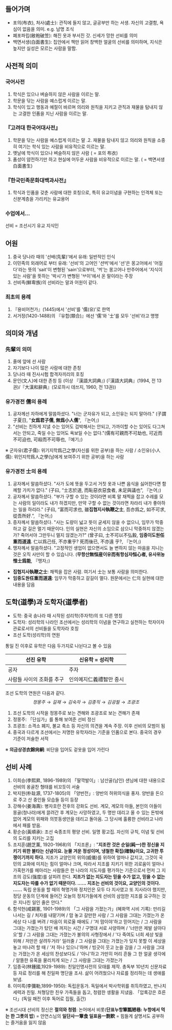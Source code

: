 ## 들어가며
+ 포의(布衣), 처사(處士): 관직에 들지 않고, 글공부만 하는 서생. 자신의 고결함, 욕심이 없음을 의미. e.g. 남명 조식
+ 폐포파립(敝袍破笠): 해진 옷과 부서진 갓. 신세가 망한 선비를 의미
+ 백면서생(白面書生): 집안에서 책만 읽어 창백한 얼굴의 선비를 의미하며, 지식은 높지만 실성은 모르는 사람을 말함.
## 사전적 의미
### 국어사전
1. 학식은 있으나 벼슬하지 않은 사람을 이르는 말.
2. 학문을 닦는 사람을 예스럽게 이르는 말.
3. 학식이 있고 행동과 예절이 바르며 의리와 원칙을 지키고 관직과 재물을 탐내지 않는 고결한 인품을 지닌 사람을 이르는 말.
### 『고려대 한국어대사전』
1. 학문을 닦는 사람을 예스럽게 이르는 말
.2. 재물을 탐내지 않고 의리와 원칙을 소중히 여기는 학식 있는 사람을 비유적으로 이르는 말.
3. 옛날에 학식이 있으나 벼슬하지 않은 사람 ( = 포의 布衣)
4. 품성이 얌전하기만 하고 현실에 어두운 사람을 비유적으로 이르는 말. ( = 백면서생 白面書生)
### 『한국민족문화대백과사전』
1. 학식과 인품을 갖춘 사람에 대한 호칭으로, 특히 유교이념을 구현하는 인격체 또는 신분계층을 가리키는 유교용어
### 수업에서...
선비 = 조선시기 유교 지식인
## 어원
1. 중국 당나라 때의 '선배(先輩)'에서 유래: 일반적인 인식
2. 이민족의 외래어로 부터 유래: '선비'의 고어인 '션ᄇᆡ'에서 '선'은 몽고어에서 '어질다'라는 뜻의 'sait'이 변형된 'sain'으로부터, 'ᄇᆡ'는 몽고어나 만주어에서 '지식이 있는 사람'을 뜻하는 '박시'가 변형된 'ᄇᆞ이'에서 온 말이라는 주장
3. 선비족(鮮卑族)의 선비라는 말과 어원이 같다. 
### 최초의 용례
1. 『용비어천가』(1445)에서 '선비'를 '儒(유)'로 한역
2. 서거정(1420-1488)의 『유합(類合)』에선 '儒'와 '士'를 모두 '선비'라고 명명
## 의미와 개념
### 先輩의 의미
1. 줄에 앞에 선 사람
2. 자기보다 나이 많은 사람에 대한 존칭
3. 당나라 때 진사시험 합격자끼리의 호칭
4. 문인(文人)에 대한 존칭 등 (이상 『漢語大詞典』) (『漢語大詞典』(1994, 전 13권)/『大漢和辭典』(모로하시 데쓰지, 1960, 전 13권))
### 유가경전 儒의 용례
1. 공자께선 자하에게 말씀하셨다. "너는 군자유가 되고, 소인유는 되지 말아라." (子謂子夏日, "**女爲君子儒, 無爲小人儒**", 『논어』)
2. "선비는 친하게 지낼 수는 있어도 겁박해서는 안되고, 가까이할 수는 있어도 다그쳐서는 안되고, 죽일 수는 있어도 욕보일 수는 없다."(儒有可親而不可劫也, 可近而不可迫也, 可殺而不可辱也,『예기』)

※ 군자유(君子儒): 위기지학爲己之學(자신를 위한 공부)을 하는 사람 / 소인유(小人儒): 위인지학爲人之學(남에게 보여주기 위한 공부)을 하는 사람
### 유가경전 士의 용례
1. 공자께서 말씀하셨다. "사가 도에 뜻을 두고서 거칫 옷과 나쁜 음식을 싫어한다면 함께할 가치가 없다." (子曰, “士志於道, 而恥惡衣惡食者, 未足與議也”, 『논어』)
2. 공자께서 말씀하셨다. "부가 구할 수 있는 것이라면 비록 말 채찍을 잡고 수레를 모는 사람의 일이라도 내가 하겠지만, 만약 구할 수 없는 것이라면 차라리 내가 좋아하는 일을 하리라." (子曰, “富而可求也, 雖**집협지사執鞭之士**, 吾亦爲之, 如不可求, 從吾所好.”, 『논어』)
3. 증자께서 말씀하셨다. "사는 도량이 넓고 뜻이 굳세지 않을 수 없으니, 임무가 막중하고 갈 길은 멀기 때문이다. 인의 실현은 자신의 소임으로 삼으니 막중하지 않겠는가? 죽어서야 그만두니 멀지 않겠는가?" (曾子曰, 士不可以不弘毅, **임중이도원任重而道遠**. 仁以爲己任, 不亦重乎? 死而後已, 不亦遠 乎?, 『논어』)
4. 맹자께서 말씀하셨다. "고정적인 생업이 없으면서도 늘 변하지 않는 마음을 지니는 것은 오직 사만이 할 수 있습니다. (**무항산無恒産이유而有항심자恒心者, 유사위농惟士爲能**,  『맹자』)

+ **집협지사執鞭之士**: 채찍을 잡은 사람. 여기서 士는 보통 사람을 의미한다.
+ **임중도원任重而道遠**: 임무가 막중하고 갈길이 멀다. 원문에서는 仁의 실현에 대한 내용을 담음
## 도학(道學)과 도학자(道學者)
+ 도학: 중국 송나라 때 시작된 성리학(주자학)의 또 다른 명칭
+ 도학자: 성리학의 나라인 조선에서는 성리학의 이념을 연구하고 실천하는 학자이자 관료로서의 선비들을 도학자라 호칭
+ 조선 도학(성리학)의 연원

통일 진 이후로 유학은 다음 두가지로 나뉜다고 볼 수 있음

| 선진 유학          | 신유학 = 성리학    |
| -------------- | ------------ |
| 공자             | 주자           |
| 사람들 사이의 조화를 추구 | 인의예지仁義禮智만 중시 |
조선 도학의 연원은 다음과 같다. $$정몽주 \rightarrow 길재 \rightarrow 김숙자 \rightarrow 김종직 \rightarrow 김굉필 \rightarrow 조광조$$
1. 조선 도학의 시작을 정몽주로 보는 견해와 조광조로 보는 견해가 존재
2. 정몽주: 「단심가」를 통해 보여준 선비 정신
3. 조광조: 소격소 폐지, 불교 축소 등 자신의 의견을 계속 주장. 이후 선비의 모범이 됨
4. 중국과 다르게 조선에서는 저명한 유학자라는 기준을 인품으로 본다. 중국의 경우 기준이 저술한 서적

※ **의금상경衣錦尙絅**: 비단을 입어도 겉옷을 입어 가린다
## 선비 사례
1. 이희승(李熙昇, 1896-1989)의 「딸깍발이」: 남산골(남인) 샌님에 대한 내용으로 선비의 옹골찬 형태를 비꼬듯이 서술
2. 박지원(朴趾源, 1737-1805)의 「양반전」: 양반의 허위의식을 풍자. 양반을 돈으로 주고 산 중인들 모습들 등이 등장
3. 강해수(姜海壽): 병자호란 전후의 강화도 선비. 계모, 계모의 아들, 본인의 아들이 몽골(청나라)에게 끌려간 후 계모는 사망하였고, 두 명만 데리고 올 수 있는 돈밖에 없어 계모의 위패와 의붓동생만을 데리고 돌아옴. 그 당시에 훌륭한 선비라고 나라에서 패를 받음.
4. 황순승(黃順承): 조선 숙종조의 평양 선비. 일명 황고집. 자신의 규칙, 이념 및 선비의 도리를 지키는 고집
5. 조지훈(趙芝薰, 1920-1968)의 「지조론」: 
   "**지조란 것은 순일(純一)한 정신을 지키기 위한 불타는 신념이요. 눈물 겨운 정성이며, 냉철한 확집(確執)이요, 고귀한 투쟁이기까지 하다.** 지조가 교양인의 위의(威儀)를 위하여 얼마나 값지고, 그것이 국민의 교화에 미치는 힘이 얼마나 크며, 따라서 지조를 지키기 위한 괴로움이 얼마나 가혹한가를 헤아리는 사람들은 한 나라의 지도자를 평가하는 기준으로서 먼저 그 지조의 강도(强度)를 살피려 한다. **지조가 없는 지도자는 믿을 수가 없고, 믿을 수 없는 지도자는 따를 수가 없기 때문이다. ...... 지조는 선비의 것이요, 교양인의 것이다. ......** 독립 운동을 할 때의 혁명가와 정치인은 모두 다 지사였고 또 지사라야 했지만, 정당 운동의 단계에 들어간 오늘의 정치가들에게 선비의 삼엄한 지조를 요구하는 것은 지나친 일인 줄은 안다."
6. 함석헌(咸錫憲, 1901-1989)의 「그 사람을 가졌는가」(혜화역 시비 기록):
   만리길 나서는 길 / 처자를 내맡기며 / 맘 놓고 갈만한 사람 / 그 사람을 그대는 가졌는가 
   온 세상 다 나를 버려 / 마음이 외로울 때에도 / '저 맘이야'하고 믿어지는 / 그 사람을 그대는 가졌는가 
   탔던 배 꺼지는 시간 / 구명대 서로 사양하며 / '너만은 제발 살아다오'할 / 그 사람을 그대는 가졌는가
   불의의 사형장에서 / '다 죽여도 너희 세상 빛을 위해 / 저만은 살려두거라' 일러줄 / 그 사람을 그대는 가졌는가 
   잊지 못할 이 세상을 놓고 떠나려 할 때 / '저 하나 있으니'하며 / 빙긋이 웃고 눈을 감을 / 그 사람을 그대는 가졌는가
   온 세상의 찬성보다도 / '아니'하고 가만히 머리 흔들 그 한 얼굴 생각에 / 알뜰한 유혹을 물리치게 되는 / 그 사람을 그대는 가졌는가
7. 임종국(林鍾國,1929-1989): 친일인명사전의 모태를 제작. 총독부 10년치 신문자료 등 자료 정리를 해 친일파 명단을 조사. 삶이 어려웠으나 자료를 정리하는 데 생애를 보냄.
8. 이미륵(李彌勒,1899-1950): 독립운동가. 독일에서 박사학위를 취득하였고, 반나치 세력과 친밀. 처형당한 친우 가족들을 돕고, 청렴한 생활을 지냈음. 「압록강은 흐른다」(독일 패전 이후 독어로 집필, 출간)

※ 조선시대 선비의 정신은 **절의와 청렴**: 논어에서 비롯(**단표누항簞瓢陋巷: 누항에서 먹는 한 그릇의 밥**) = 안연스님의 **일단사一簞食 일표음一剽飮** = 힘들게 살명서도 공부하는 즐거움을 잃지 않음